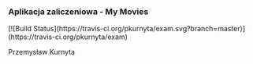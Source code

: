 <h3>Aplikacja zaliczeniowa - My Movies</h3>
[![Build Status](https://travis-ci.org/pkurnyta/exam.svg?branch=master)](https://travis-ci.org/pkurnyta/exam)

Przemysław Kurnyta

